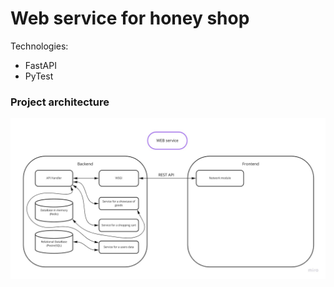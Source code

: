 # Web service for honey shop

Technologies:
- FastAPI
- PyTest

### Project architecture

![](resources/images/architecture.jpg)
